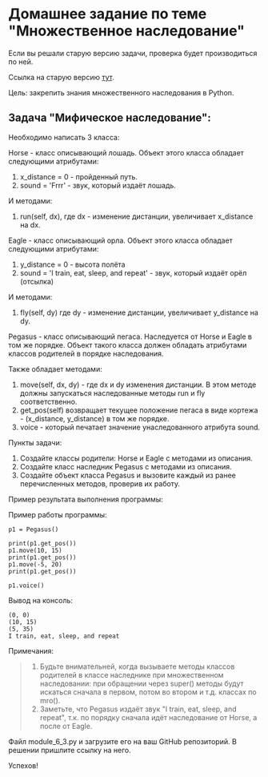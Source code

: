 # Домашнее задание по теме "Множественное наследование"

Если вы решали старую версию задачи, проверка будет производиться по ней.

Ссылка на старую версию [тут](https://docs.google.com/document/d/1ay68fiUO8ubppfsCqTgdU0ibmBm1uRT87y7Ctx5P5-g/edit?usp=sharing).

Цель: закрепить знания множественного наследования в Python.

## Задача "Мифическое наследование":

Необходимо написать 3 класса:

Horse - класс описывающий лошадь. Объект этого класса обладает следующими
атрибутами:
1. x_distance = 0 - пройденный путь.
2. sound = 'Frrr' - звук, который издаёт лошадь.

И методами:
1. run(self, dx), где dx - изменение дистанции, увеличивает x_distance на
dx.

Eagle - класс описывающий орла. Объект этого класса обладает следующими
атрибутами:
1. y_distance = 0 - высота полёта
2. sound = 'I train, eat, sleep, and repeat' - звук, который издаёт орёл
   (отсылка)

И методами:
1. fly(self, dy) где dy - изменение дистанции, увеличивает y_distance на
   dy.

Pegasus - класс описывающий пегаса. Наследуется от Horse и Eagle в том же
порядке.
Объект такого класса должен обладать атрибутами классов родителей в
порядке наследования.

Также обладает методами:
1. move(self, dx, dy) - где dx и dy изменения дистанции. В этом методе
   должны запускаться наследованные методы run и fly соответственно.
2. get_pos(self) возвращает текущее положение пегаса в виде кортежа -
   (x_distance, y_distance) в том же порядке.
3. voice - который печатает значение унаследованного атрибута sound.

Пункты задачи:
1. Создайте классы родители: Horse и Eagle с методами из описания.
2. Создайте класс наследник Pegasus с методами из описания.
3. Создайте объект класса Pegasus и вызовите каждый из ранее
   перечисленных методов, проверив их работу.

Пример результата выполнения программы:

Пример работы программы:
```
p1 = Pegasus()

print(p1.get_pos())
p1.move(10, 15)
print(p1.get_pos())
p1.move(-5, 20)
print(p1.get_pos())

p1.voice()
```

Вывод на консоль:
```
(0, 0)
(10, 15)
(5, 35)
I train, eat, sleep, and repeat
```

Примечания:
> 1. Будьте внимательней, когда вызываете методы классов родителей в классе
     наследнике при множественном наследовании: при обращении через super()
     методы будут искаться сначала в первом, потом во втором и т.д. классах
     по mro().
> 2. Заметьте, что Pegasus издаёт звук "I train, eat, sleep, and repeat",
     т.к. по порядку сначала идёт наследование от Horse, а после от Eagle.

Файл module_6_3.py и загрузите его на ваш GitHub репозиторий. В решении
пришлите ссылку на него.

Успехов!
